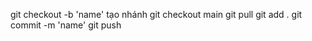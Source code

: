 git checkout -b 'name' tạo nhánh
git checkout main
git pull
git add .
git commit -m 'name'
git push
